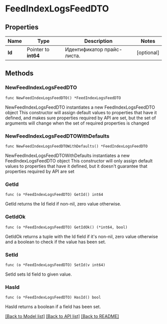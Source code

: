 # FeedIndexLogsFeedDTO

## Properties

Name | Type | Description | Notes
------------ | ------------- | ------------- | -------------
**Id** | Pointer to **int64** | Идентификатор прайс-листа. | [optional] 

## Methods

### NewFeedIndexLogsFeedDTO

`func NewFeedIndexLogsFeedDTO() *FeedIndexLogsFeedDTO`

NewFeedIndexLogsFeedDTO instantiates a new FeedIndexLogsFeedDTO object
This constructor will assign default values to properties that have it defined,
and makes sure properties required by API are set, but the set of arguments
will change when the set of required properties is changed

### NewFeedIndexLogsFeedDTOWithDefaults

`func NewFeedIndexLogsFeedDTOWithDefaults() *FeedIndexLogsFeedDTO`

NewFeedIndexLogsFeedDTOWithDefaults instantiates a new FeedIndexLogsFeedDTO object
This constructor will only assign default values to properties that have it defined,
but it doesn't guarantee that properties required by API are set

### GetId

`func (o *FeedIndexLogsFeedDTO) GetId() int64`

GetId returns the Id field if non-nil, zero value otherwise.

### GetIdOk

`func (o *FeedIndexLogsFeedDTO) GetIdOk() (*int64, bool)`

GetIdOk returns a tuple with the Id field if it's non-nil, zero value otherwise
and a boolean to check if the value has been set.

### SetId

`func (o *FeedIndexLogsFeedDTO) SetId(v int64)`

SetId sets Id field to given value.

### HasId

`func (o *FeedIndexLogsFeedDTO) HasId() bool`

HasId returns a boolean if a field has been set.


[[Back to Model list]](../README.md#documentation-for-models) [[Back to API list]](../README.md#documentation-for-api-endpoints) [[Back to README]](../README.md)



